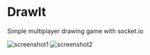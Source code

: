 # DrawIt
Simple multiplayer drawing game with socket.io

![screenshot1](http://ilian6806.telerik-students.org/resources/draw_it1.jpg)
![screenshot2](http://ilian6806.telerik-students.org/resources/draw_it2.jpg)

